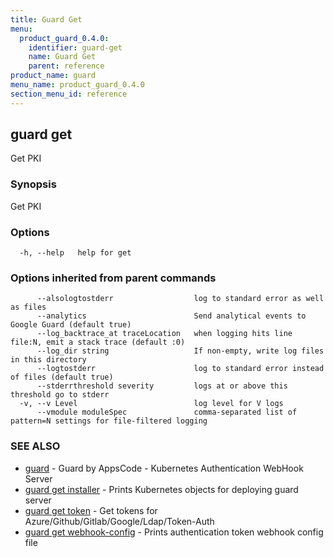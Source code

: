 ```yaml
---
title: Guard Get
menu:
  product_guard_0.4.0:
    identifier: guard-get
    name: Guard Get
    parent: reference
product_name: guard
menu_name: product_guard_0.4.0
section_menu_id: reference
---
```

## guard get

Get PKI

### Synopsis

Get PKI

### Options

```
  -h, --help   help for get
```

### Options inherited from parent commands

```
      --alsologtostderr                  log to standard error as well as files
      --analytics                        Send analytical events to Google Guard (default true)
      --log_backtrace_at traceLocation   when logging hits line file:N, emit a stack trace (default :0)
      --log_dir string                   If non-empty, write log files in this directory
      --logtostderr                      log to standard error instead of files (default true)
      --stderrthreshold severity         logs at or above this threshold go to stderr
  -v, --v Level                          log level for V logs
      --vmodule moduleSpec               comma-separated list of pattern=N settings for file-filtered logging
```

### SEE ALSO

* [guard](/products/guard/0.4.0/reference/guard)	 - Guard by AppsCode - Kubernetes Authentication WebHook Server
* [guard get installer](/products/guard/0.4.0/reference/guard_get_installer)	 - Prints Kubernetes objects for deploying guard server
* [guard get token](/products/guard/0.4.0/reference/guard_get_token)	 - Get tokens for Azure/Github/Gitlab/Google/Ldap/Token-Auth
* [guard get webhook-config](/products/guard/0.4.0/reference/guard_get_webhook-config)	 - Prints authentication token webhook config file


